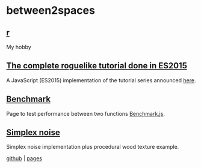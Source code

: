 # between2spaces

## [r](r/)
My hobby

## [The complete roguelike tutorial done in ES2015](roguelikedev/)
A JavaScript (ES2015) implementation of the tutorial series announced [here](https://www.reddit.com/r/roguelikedev/comments/6h4z09/roguelikedev_does_the_complete_roguelike_tutorial/).

## [Benchmark](benchmark/)
Page to test performance between two functions [Benchmark.js](https://benchmarkjs.com/).

## [Simplex noise](simplex/)
Simplex noise implementation plus procedural wood texture example.

[github](https://github.com/between2spaces) | [pages](https://between2spaces.github.io)
